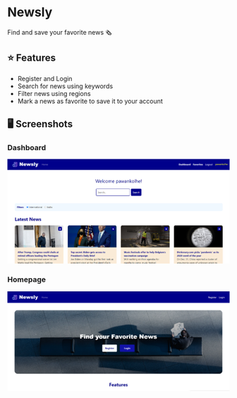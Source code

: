 # Newsly
Find and save your favorite news 🗞

## ⭐ Features
- Register and Login
- Search for news using keywords
- Filter news using regions
- Mark a news as favorite to save it to your account

## 🖥 Screenshots

### Dashboard
![Screenshot](https://raw.githubusercontent.com/PawanKolhe/Newsly/master/Newsly/imgs/ss2.PNG)

### Homepage
![Screenshot](https://raw.githubusercontent.com/PawanKolhe/Newsly/master/Newsly/imgs/ss1.PNG)
